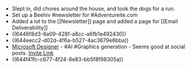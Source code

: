 - Slept in, did chores around the house, and took the dogs for a run.
- Set up a Beehiv #newsletter for #Adventureite.com
- Added a lot to the [[Newsletter]] page and added a page for [[Email Deliverability]]
- ((6446f8d3-8a09-428f-a8cc-a6fb1e492430))
- ((644eecc2-d02d-4f6a-b527-4ac3679e6bba))
- [Microsoft Designer](https://designer.microsoft.com/) - #AI #Graphics generation - Seems good at social posts. [Invite Link](https://designer.microsoft.com/invite)
- ((644f41fc-c677-4f24-8e83-bb5f8f98305a))